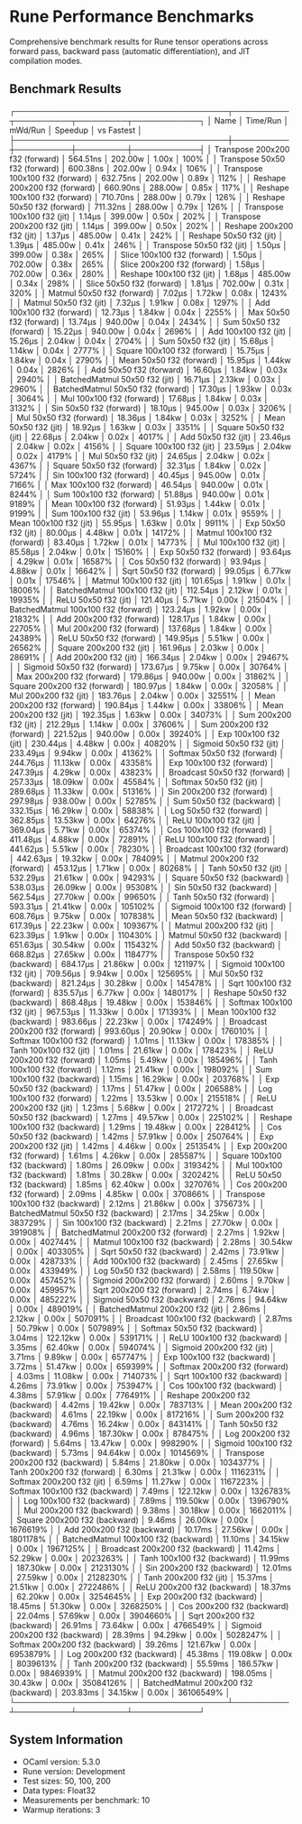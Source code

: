 # Rune Performance Benchmarks

Comprehensive benchmark results for Rune tensor operations across forward pass, backward pass (automatic differentiation), and JIT compilation modes.

## Benchmark Results
┌──────────────────────────────────────┬──────────┬──────────┬─────────┬────────────┐
│ Name                                 │ Time/Run │  mWd/Run │ Speedup │ vs Fastest │
├──────────────────────────────────────┼──────────┼──────────┼─────────┼────────────┤
│ Transpose 200x200 f32 (forward)      │ 564.51ns │  202.00w │   1.00x │       100% │
│ Transpose 50x50 f32 (forward)        │ 600.38ns │  202.00w │   0.94x │       106% │
│ Transpose 100x100 f32 (forward)      │ 632.75ns │  202.00w │   0.89x │       112% │
│ Reshape 200x200 f32 (forward)        │ 660.90ns │  288.00w │   0.85x │       117% │
│ Reshape 100x100 f32 (forward)        │ 710.70ns │  288.00w │   0.79x │       126% │
│ Reshape 50x50 f32 (forward)          │ 711.32ns │  288.00w │   0.79x │       126% │
│ Transpose 100x100 f32 (jit)          │   1.14μs │  399.00w │   0.50x │       202% │
│ Transpose 200x200 f32 (jit)          │   1.14μs │  399.00w │   0.50x │       202% │
│ Reshape 200x200 f32 (jit)            │   1.37μs │  485.00w │   0.41x │       242% │
│ Reshape 50x50 f32 (jit)              │   1.39μs │  485.00w │   0.41x │       246% │
│ Transpose 50x50 f32 (jit)            │   1.50μs │  399.00w │   0.38x │       265% │
│ Slice 100x100 f32 (forward)          │   1.50μs │  702.00w │   0.38x │       265% │
│ Slice 200x200 f32 (forward)          │   1.58μs │  702.00w │   0.36x │       280% │
│ Reshape 100x100 f32 (jit)            │   1.68μs │  485.00w │   0.34x │       298% │
│ Slice 50x50 f32 (forward)            │   1.81μs │  702.00w │   0.31x │       320% │
│ Matmul 50x50 f32 (forward)           │   7.02μs │   1.72kw │   0.08x │      1243% │
│ Matmul 50x50 f32 (jit)               │   7.32μs │   1.91kw │   0.08x │      1297% │
│ Add 100x100 f32 (forward)            │  12.73μs │   1.84kw │   0.04x │      2255% │
│ Max 50x50 f32 (forward)              │  13.74μs │  940.00w │   0.04x │      2434% │
│ Sum 50x50 f32 (forward)              │  15.22μs │  940.00w │   0.04x │      2696% │
│ Add 100x100 f32 (jit)                │  15.26μs │   2.04kw │   0.04x │      2704% │
│ Sum 50x50 f32 (jit)                  │  15.68μs │   1.14kw │   0.04x │      2777% │
│ Square 100x100 f32 (forward)         │  15.75μs │   1.84kw │   0.04x │      2790% │
│ Mean 50x50 f32 (forward)             │  15.95μs │   1.44kw │   0.04x │      2826% │
│ Add 50x50 f32 (forward)              │  16.60μs │   1.84kw │   0.03x │      2940% │
│ BatchedMatmul 50x50 f32 (jit)        │  16.71μs │   2.13kw │   0.03x │      2960% │
│ BatchedMatmul 50x50 f32 (forward)    │  17.30μs │   1.93kw │   0.03x │      3064% │
│ Mul 100x100 f32 (forward)            │  17.68μs │   1.84kw │   0.03x │      3132% │
│ Sin 50x50 f32 (forward)              │  18.10μs │  945.00w │   0.03x │      3206% │
│ Mul 50x50 f32 (forward)              │  18.36μs │   1.84kw │   0.03x │      3252% │
│ Mean 50x50 f32 (jit)                 │  18.92μs │   1.63kw │   0.03x │      3351% │
│ Square 50x50 f32 (jit)               │  22.68μs │   2.04kw │   0.02x │      4017% │
│ Add 50x50 f32 (jit)                  │  23.46μs │   2.04kw │   0.02x │      4156% │
│ Square 100x100 f32 (jit)             │  23.59μs │   2.04kw │   0.02x │      4179% │
│ Mul 50x50 f32 (jit)                  │  24.65μs │   2.04kw │   0.02x │      4367% │
│ Square 50x50 f32 (forward)           │  32.31μs │   1.84kw │   0.02x │      5724% │
│ Sin 100x100 f32 (forward)            │  40.45μs │  945.00w │   0.01x │      7166% │
│ Max 100x100 f32 (forward)            │  46.54μs │  940.00w │   0.01x │      8244% │
│ Sum 100x100 f32 (forward)            │  51.88μs │  940.00w │   0.01x │      9189% │
│ Mean 100x100 f32 (forward)           │  51.93μs │   1.44kw │   0.01x │      9199% │
│ Sum 100x100 f32 (jit)                │  53.96μs │   1.14kw │   0.01x │      9559% │
│ Mean 100x100 f32 (jit)               │  55.95μs │   1.63kw │   0.01x │      9911% │
│ Exp 50x50 f32 (jit)                  │  80.00μs │   4.48kw │   0.01x │     14172% │
│ Matmul 100x100 f32 (forward)         │  83.40μs │   1.72kw │   0.01x │     14773% │
│ Mul 100x100 f32 (jit)                │  85.58μs │   2.04kw │   0.01x │     15160% │
│ Exp 50x50 f32 (forward)              │  93.64μs │   4.29kw │   0.01x │     16587% │
│ Cos 50x50 f32 (forward)              │  93.94μs │   4.88kw │   0.01x │     16642% │
│ Sqrt 50x50 f32 (forward)             │  99.05μs │   6.77kw │   0.01x │     17546% │
│ Matmul 100x100 f32 (jit)             │ 101.65μs │   1.91kw │   0.01x │     18006% │
│ BatchedMatmul 100x100 f32 (jit)      │ 112.54μs │   2.12kw │   0.01x │     19935% │
│ ReLU 50x50 f32 (jit)                 │ 121.40μs │   5.71kw │   0.00x │     21504% │
│ BatchedMatmul 100x100 f32 (forward)  │ 123.24μs │   1.92kw │   0.00x │     21832% │
│ Add 200x200 f32 (forward)            │ 128.17μs │   1.84kw │   0.00x │     22705% │
│ Mul 200x200 f32 (forward)            │ 137.68μs │   1.84kw │   0.00x │     24389% │
│ ReLU 50x50 f32 (forward)             │ 149.95μs │   5.51kw │   0.00x │     26562% │
│ Square 200x200 f32 (jit)             │ 161.96μs │   2.03kw │   0.00x │     28691% │
│ Add 200x200 f32 (jit)                │ 166.34μs │   2.04kw │   0.00x │     29467% │
│ Sigmoid 50x50 f32 (forward)          │ 173.67μs │   9.75kw │   0.00x │     30764% │
│ Max 200x200 f32 (forward)            │ 179.86μs │  940.00w │   0.00x │     31862% │
│ Square 200x200 f32 (forward)         │ 180.97μs │   1.84kw │   0.00x │     32058% │
│ Mul 200x200 f32 (jit)                │ 183.76μs │   2.04kw │   0.00x │     32551% │
│ Mean 200x200 f32 (forward)           │ 190.84μs │   1.44kw │   0.00x │     33806% │
│ Mean 200x200 f32 (jit)               │ 192.35μs │   1.63kw │   0.00x │     34073% │
│ Sum 200x200 f32 (jit)                │ 212.29μs │   1.14kw │   0.00x │     37606% │
│ Sum 200x200 f32 (forward)            │ 221.52μs │  940.00w │   0.00x │     39240% │
│ Exp 100x100 f32 (jit)                │ 230.44μs │   4.48kw │   0.00x │     40820% │
│ Sigmoid 50x50 f32 (jit)              │ 233.49μs │   9.94kw │   0.00x │     41362% │
│ Softmax 50x50 f32 (forward)          │ 244.76μs │  11.13kw │   0.00x │     43358% │
│ Exp 100x100 f32 (forward)            │ 247.39μs │   4.29kw │   0.00x │     43823% │
│ Broadcast 50x50 f32 (forward)        │ 257.33μs │  18.09kw │   0.00x │     45584% │
│ Softmax 50x50 f32 (jit)              │ 289.68μs │  11.33kw │   0.00x │     51316% │
│ Sin 200x200 f32 (forward)            │ 297.98μs │  938.00w │   0.00x │     52785% │
│ Sum 50x50 f32 (backward)             │ 332.15μs │  16.29kw │   0.00x │     58838% │
│ Log 50x50 f32 (forward)              │ 362.85μs │  13.53kw │   0.00x │     64276% │
│ ReLU 100x100 f32 (jit)               │ 369.04μs │   5.71kw │   0.00x │     65374% │
│ Cos 100x100 f32 (forward)            │ 411.48μs │   4.88kw │   0.00x │     72891% │
│ ReLU 100x100 f32 (forward)           │ 441.62μs │   5.51kw │   0.00x │     78230% │
│ Broadcast 100x100 f32 (forward)      │ 442.63μs │  19.32kw │   0.00x │     78409% │
│ Matmul 200x200 f32 (forward)         │ 453.12μs │   1.71kw │   0.00x │     80268% │
│ Tanh 50x50 f32 (jit)                 │ 532.29μs │  21.61kw │   0.00x │     94293% │
│ Square 50x50 f32 (backward)          │ 538.03μs │  26.09kw │   0.00x │     95308% │
│ Sin 50x50 f32 (backward)             │ 562.54μs │  27.70kw │   0.00x │     99650% │
│ Tanh 50x50 f32 (forward)             │ 593.31μs │  21.41kw │   0.00x │    105102% │
│ Sigmoid 100x100 f32 (forward)        │ 608.76μs │   9.75kw │   0.00x │    107838% │
│ Mean 50x50 f32 (backward)            │ 617.39μs │  22.23kw │   0.00x │    109367% │
│ Matmul 200x200 f32 (jit)             │ 623.39μs │   1.91kw │   0.00x │    110430% │
│ Matmul 50x50 f32 (backward)          │ 651.63μs │  30.54kw │   0.00x │    115432% │
│ Add 50x50 f32 (backward)             │ 668.82μs │  27.65kw │   0.00x │    118477% │
│ Transpose 50x50 f32 (backward)       │ 684.17μs │  21.86kw │   0.00x │    121197% │
│ Sigmoid 100x100 f32 (jit)            │ 709.56μs │   9.94kw │   0.00x │    125695% │
│ Mul 50x50 f32 (backward)             │ 821.24μs │  30.28kw │   0.00x │    145478% │
│ Sqrt 100x100 f32 (forward)           │ 835.57μs │   6.77kw │   0.00x │    148017% │
│ Reshape 50x50 f32 (backward)         │ 868.48μs │  19.48kw │   0.00x │    153846% │
│ Softmax 100x100 f32 (jit)            │ 967.53μs │  11.33kw │   0.00x │    171393% │
│ Mean 100x100 f32 (backward)          │ 983.66μs │  22.23kw │   0.00x │    174249% │
│ Broadcast 200x200 f32 (forward)      │ 993.60μs │  20.90kw │   0.00x │    176010% │
│ Softmax 100x100 f32 (forward)        │   1.01ms │  11.13kw │   0.00x │    178385% │
│ Tanh 100x100 f32 (jit)               │   1.01ms │  21.61kw │   0.00x │    178423% │
│ ReLU 200x200 f32 (forward)           │   1.05ms │   5.49kw │   0.00x │    185496% │
│ Tanh 100x100 f32 (forward)           │   1.12ms │  21.41kw │   0.00x │    198092% │
│ Sum 100x100 f32 (backward)           │   1.15ms │  16.29kw │   0.00x │    203768% │
│ Exp 50x50 f32 (backward)             │   1.17ms │  51.47kw │   0.00x │    206588% │
│ Log 100x100 f32 (forward)            │   1.22ms │  13.53kw │   0.00x │    215518% │
│ ReLU 200x200 f32 (jit)               │   1.23ms │   5.68kw │   0.00x │    217272% │
│ Broadcast 50x50 f32 (backward)       │   1.27ms │  49.57kw │   0.00x │    225102% │
│ Reshape 100x100 f32 (backward)       │   1.29ms │  19.48kw │   0.00x │    228412% │
│ Cos 50x50 f32 (backward)             │   1.42ms │  57.91kw │   0.00x │    250764% │
│ Exp 200x200 f32 (jit)                │   1.42ms │   4.46kw │   0.00x │    251354% │
│ Exp 200x200 f32 (forward)            │   1.61ms │   4.26kw │   0.00x │    285587% │
│ Square 100x100 f32 (backward)        │   1.80ms │  26.09kw │   0.00x │    319342% │
│ Mul 100x100 f32 (backward)           │   1.81ms │  30.28kw │   0.00x │    320242% │
│ ReLU 50x50 f32 (backward)            │   1.85ms │  62.40kw │   0.00x │    327076% │
│ Cos 200x200 f32 (forward)            │   2.09ms │   4.85kw │   0.00x │    370866% │
│ Transpose 100x100 f32 (backward)     │   2.12ms │  21.86kw │   0.00x │    375673% │
│ BatchedMatmul 50x50 f32 (backward)   │   2.17ms │  34.25kw │   0.00x │    383729% │
│ Sin 100x100 f32 (backward)           │   2.21ms │  27.70kw │   0.00x │    391908% │
│ BatchedMatmul 200x200 f32 (forward)  │   2.27ms │   1.92kw │   0.00x │    402744% │
│ Matmul 100x100 f32 (backward)        │   2.28ms │  30.54kw │   0.00x │    403305% │
│ Sqrt 50x50 f32 (backward)            │   2.42ms │  73.91kw │   0.00x │    428733% │
│ Add 100x100 f32 (backward)           │   2.45ms │  27.65kw │   0.00x │    433949% │
│ Log 50x50 f32 (backward)             │   2.58ms │ 119.50kw │   0.00x │    457452% │
│ Sigmoid 200x200 f32 (forward)        │   2.60ms │   9.70kw │   0.00x │    459957% │
│ Sqrt 200x200 f32 (forward)           │   2.74ms │   6.74kw │   0.00x │    485222% │
│ Sigmoid 50x50 f32 (backward)         │   2.76ms │  94.64kw │   0.00x │    489019% │
│ BatchedMatmul 200x200 f32 (jit)      │   2.86ms │   2.12kw │   0.00x │    507091% │
│ Broadcast 100x100 f32 (backward)     │   2.87ms │  50.79kw │   0.00x │    507989% │
│ Softmax 50x50 f32 (backward)         │   3.04ms │ 122.12kw │   0.00x │    539171% │
│ ReLU 100x100 f32 (backward)          │   3.35ms │  62.40kw │   0.00x │    594074% │
│ Sigmoid 200x200 f32 (jit)            │   3.71ms │   9.89kw │   0.00x │    657747% │
│ Exp 100x100 f32 (backward)           │   3.72ms │  51.47kw │   0.00x │    659399% │
│ Softmax 200x200 f32 (forward)        │   4.03ms │  11.08kw │   0.00x │    714073% │
│ Sqrt 100x100 f32 (backward)          │   4.26ms │  73.91kw │   0.00x │    753947% │
│ Cos 100x100 f32 (backward)           │   4.38ms │  57.91kw │   0.00x │    776491% │
│ Reshape 200x200 f32 (backward)       │   4.42ms │  19.42kw │   0.00x │    783713% │
│ Mean 200x200 f32 (backward)          │   4.61ms │  22.19kw │   0.00x │    817216% │
│ Sum 200x200 f32 (backward)           │   4.76ms │  16.24kw │   0.00x │    843141% │
│ Tanh 50x50 f32 (backward)            │   4.96ms │ 187.30kw │   0.00x │    878475% │
│ Log 200x200 f32 (forward)            │   5.64ms │  13.47kw │   0.00x │    998290% │
│ Sigmoid 100x100 f32 (backward)       │   5.73ms │  94.64kw │   0.00x │   1014569% │
│ Transpose 200x200 f32 (backward)     │   5.84ms │  21.80kw │   0.00x │   1034377% │
│ Tanh 200x200 f32 (forward)           │   6.30ms │  21.31kw │   0.00x │   1116231% │
│ Softmax 200x200 f32 (jit)            │   6.59ms │  11.27kw │   0.00x │   1167223% │
│ Softmax 100x100 f32 (backward)       │   7.49ms │ 122.12kw │   0.00x │   1326783% │
│ Log 100x100 f32 (backward)           │   7.89ms │ 119.50kw │   0.00x │   1396790% │
│ Mul 200x200 f32 (backward)           │   9.38ms │  30.18kw │   0.00x │   1662011% │
│ Square 200x200 f32 (backward)        │   9.46ms │  26.00kw │   0.00x │   1676619% │
│ Add 200x200 f32 (backward)           │  10.17ms │  27.56kw │   0.00x │   1801178% │
│ BatchedMatmul 100x100 f32 (backward) │  11.10ms │  34.15kw │   0.00x │   1967125% │
│ Broadcast 200x200 f32 (backward)     │  11.42ms │  52.29kw │   0.00x │   2023263% │
│ Tanh 100x100 f32 (backward)          │  11.99ms │ 187.30kw │   0.00x │   2123130% │
│ Sin 200x200 f32 (backward)           │  12.01ms │  27.59kw │   0.00x │   2128230% │
│ Tanh 200x200 f32 (jit)               │  15.37ms │  21.51kw │   0.00x │   2722486% │
│ ReLU 200x200 f32 (backward)          │  18.37ms │  62.20kw │   0.00x │   3254645% │
│ Exp 200x200 f32 (backward)           │  18.45ms │  51.30kw │   0.00x │   3268250% │
│ Cos 200x200 f32 (backward)           │  22.04ms │  57.69kw │   0.00x │   3904660% │
│ Sqrt 200x200 f32 (backward)          │  26.91ms │  73.64kw │   0.00x │   4766549% │
│ Sigmoid 200x200 f32 (backward)       │  28.39ms │  94.29kw │   0.00x │   5028247% │
│ Softmax 200x200 f32 (backward)       │  39.26ms │ 121.67kw │   0.00x │   6953879% │
│ Log 200x200 f32 (backward)           │  45.38ms │ 119.08kw │   0.00x │   8039613% │
│ Tanh 200x200 f32 (backward)          │  55.59ms │ 186.57kw │   0.00x │   9846939% │
│ Matmul 200x200 f32 (backward)        │ 198.05ms │  30.43kw │   0.00x │  35084126% │
│ BatchedMatmul 200x200 f32 (backward) │ 203.83ms │  34.15kw │   0.00x │  36106549% │
└──────────────────────────────────────┴──────────┴──────────┴─────────┴────────────┘

## System Information

- OCaml version: 5.3.0
- Rune version: Development
- Test sizes: 50, 100, 200
- Data types: Float32
- Measurements per benchmark: 10
- Warmup iterations: 3
